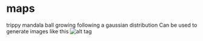 # maps
trippy mandala ball growing following a gaussian distribution
Can be used to generate images like this
![alt tag](https://raw.github.com/ReallyRad/maps/blob/previ/nice.png)
